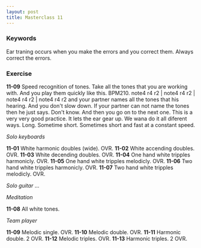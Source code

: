 ```yaml
---
layout: post
title: Masterclass 11
---
```


### Keywords

Ear traning occurs when you make the errors and you correct them. Always correct the errors.

### Exercise

**11-09** Speed recognition of tones.
Take all the tones that you are working with. And you play them quickly like this. BPM210. note4 r4 r2 | note4 r4 r2 | note4 r4 r2 | note4 r4 r2 and your partner names all the tones that his hearing. And you don't slow down. If your partner can not name the tones then he just says. Don't know. And then you go on to the next one. This is a very very good practice. It lets the ear gear up. We wana do it all diferent ways. Long. Sometime short. Sometimes short and fast at a constant speed.

*Solo keyboards*

**11-01** White harmonic doubles (wide). OVR.
**11-02** White accending doubles. OVR.
**11-03** White decending doubles. OVR.
**11-04** One hand white tripples harmonicly. OVR.
**11-05** One hand white tripples melodicly. OVR.
**11-06** Two hand white tripples harmonicly. OVR.
**11-07** Two hand white tripples melodicly. OVR.

*Solo guitar*
...

*Meditation*

**11-08** All white tones.

*Team player*

**11-09** Melodic single. OVR.
**11-10** Melodic double. OVR.
**11-11** Harmonic double. 2 OVR.
**11-12** Melodic triples. OVR.
**11-13** Harmonic triples. 2 OVR.
